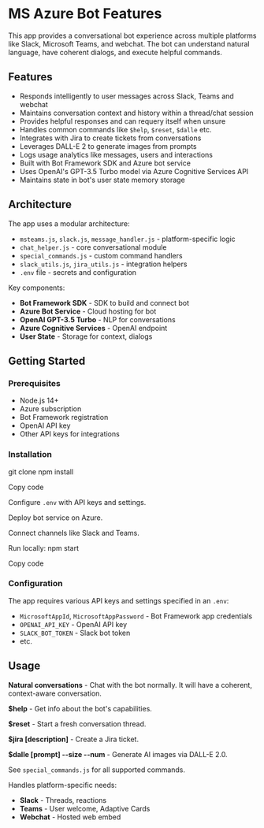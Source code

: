 # MS Azure Bot Features
This app provides a conversational bot experience across multiple platforms like Slack, Microsoft Teams, and webchat. The bot can understand natural language, have coherent dialogs, and execute helpful commands.

## Features

- Responds intelligently to user messages across Slack, Teams and webchat
- Maintains conversation context and history within a thread/chat session
- Provides helpful responses and can requery itself when unsure  
- Handles common commands like `$help`, `$reset`, `$dalle` etc.
- Integrates with Jira to create tickets from conversations
- Leverages DALL-E 2 to generate images from prompts
- Logs usage analytics like messages, users and interactions
- Built with Bot Framework SDK and Azure bot service  
- Uses OpenAI's GPT-3.5 Turbo model via Azure Cognitive Services API
- Maintains state in bot's user state memory storage

## Architecture

The app uses a modular architecture:

- `msteams.js`, `slack.js`, `message_handler.js` - platform-specific logic
- `chat_helper.js` - core conversational module
- `special_commands.js` - custom command handlers  
- `slack_utils.js`, `jira_utils.js` - integration helpers
- `.env` file - secrets and configuration

Key components:

- **Bot Framework SDK** - SDK to build and connect bot
- **Azure Bot Service** - Cloud hosting for bot  
- **OpenAI GPT-3.5 Turbo** - NLP for conversations
- **Azure Cognitive Services** - OpenAI endpoint
- **User State** - Storage for context, dialogs

## Getting Started 

### Prerequisites

- Node.js 14+  
- Azure subscription
- Bot Framework registration 
- OpenAI API key
- Other API keys for integrations

### Installation
git clone <repo>
npm install

Copy code


Configure `.env` with API keys and settings.

Deploy bot service on Azure.  

Connect channels like Slack and Teams.

Run locally:
npm start

Copy code


### Configuration

The app requires various API keys and settings specified in an `.env`:

- `MicrosoftAppId`, `MicrosoftAppPassword` - Bot Framework app credentials  
- `OPENAI_API_KEY` - OpenAI API key
- `SLACK_BOT_TOKEN` - Slack bot token
- etc.


## Usage

**Natural conversations** - Chat with the bot normally. It will have a coherent, context-aware conversation.

**$help** - Get info about the bot's capabilities. 

**$reset** - Start a fresh conversation thread.

**$jira [description]** - Create a Jira ticket. 

**$dalle [prompt] --size --num** - Generate AI images via DALL-E 2.0.  

See `special_commands.js` for all supported commands.

Handles platform-specific needs:

- **Slack** - Threads, reactions  
- **Teams** - User welcome, Adaptive Cards
- **Webchat** - Hosted web embed